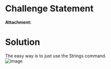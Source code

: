 # Challenge Statement


**Attachment:** 

# Solution
The easy way is to just use the Strings command.  
![image](https://github.com/user-attachments/assets/eb1a1ddb-4978-4f61-ba0d-d7b46945f556)

